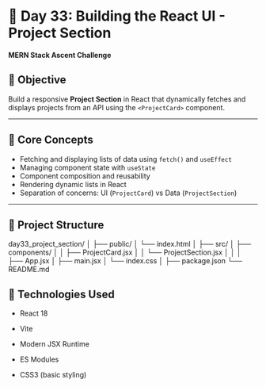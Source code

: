 # 🚀 Day 33: Building the React UI - Project Section  
**MERN Stack Ascent Challenge**

## 🎯 Objective
Build a responsive **Project Section** in React that dynamically fetches and displays projects from an API using the `<ProjectCard>` component.

---

## 🧠 Core Concepts

- Fetching and displaying lists of data using `fetch()` and `useEffect`
- Managing component state with `useState`
- Component composition and reusability
- Rendering dynamic lists in React
- Separation of concerns: UI (`ProjectCard`) vs Data (`ProjectSection`)

---

## 🧩 Project Structure

day33_project_section/
│
├── public/
│ └── index.html
│
├── src/
│ ├── components/
│ │ ├── ProjectCard.jsx
│ │ └── ProjectSection.jsx
│ │
│ ├── App.jsx
│ ├── main.jsx
│ └── index.css
│
├── package.json
└── README.md

## 🔧 Technologies Used

- React 18

- Vite

- Modern JSX Runtime

- ES Modules

- CSS3 (basic styling)
